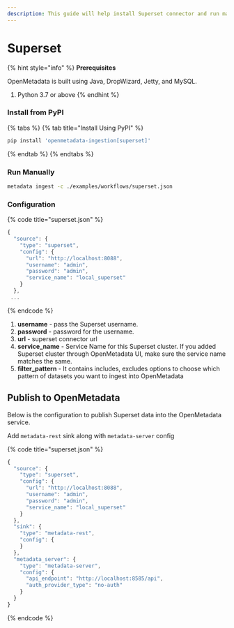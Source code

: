 ```yaml
---
description: This guide will help install Superset connector and run manually
---
```


# Superset

{% hint style="info" %}
**Prerequisites**

OpenMetadata is built using Java, DropWizard, Jetty, and MySQL.

1. Python 3.7 or above
{% endhint %}

### Install from PyPI

{% tabs %}
{% tab title="Install Using PyPI" %}
```bash
pip install 'openmetadata-ingestion[superset]'
```
{% endtab %}
{% endtabs %}

### Run Manually

```bash
metadata ingest -c ./examples/workflows/superset.json
```

### Configuration

{% code title="superset.json" %}
```javascript
{
  "source": {
    "type": "superset",
    "config": {
      "url": "http://localhost:8088",
      "username": "admin",
      "password": "admin",
      "service_name": "local_superset"
    }
  },
 ...
```
{% endcode %}

1. **username** - pass the Superset username.
2. **password** - password for the username.
3. **url** - superset connector url
4. **service\_name** - Service Name for this Superset cluster. If you added Superset cluster through OpenMetadata UI, make sure the service name matches the same.
5. **filter\_pattern** - It contains includes, excludes options to choose which pattern of datasets you want to ingest into OpenMetadata

## Publish to OpenMetadata

Below is the configuration to publish Superset data into the OpenMetadata service.

Add `metadata-rest` sink along with `metadata-server` config

{% code title="superset.json" %}
```javascript
{
  "source": {
    "type": "superset",
    "config": {
      "url": "http://localhost:8088",
      "username": "admin",
      "password": "admin",
      "service_name": "local_superset"
    }
  },
  "sink": {
    "type": "metadata-rest",
    "config": {
    }
  },
  "metadata_server": {
    "type": "metadata-server",
    "config": {
      "api_endpoint": "http://localhost:8585/api",
      "auth_provider_type": "no-auth"
    }
  }
}
```
{% endcode %}
